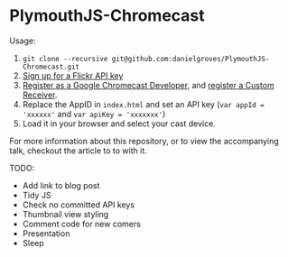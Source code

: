 # PlymouthJS-Chromecast

Usage:

1) `git clone --recursive git@github.com:danielgroves/PlymouthJS-Chromecast.git`
2) [Sign up for a Flickr API key](https://www.flickr.com/services/developer "Flickr Developers Portal")
3) [Register as a Google Chromecast Developer](https://developers.google.com/cast/docs/registration "Register as a Google Chromecast Developer"), and [register a Custom Receiver](https://developers.google.com/cast/docs/custom_receiver "Custom Receiver docs").
4) Replace the AppID in `index.html` and set an API key (`var appId = 'xxxxxx'` and `var apiKey = 'xxxxxxx'`)
5) Load it in your browser and select your cast device.

For more information about this repository, or to view the accompanying talk, checkout the article to to with it.

TODO:

* Add link to blog post
* Tidy JS
* Check no committed API keys
* Thumbnail view styling
* Comment code for new comers
* Presentation
* Sleep
